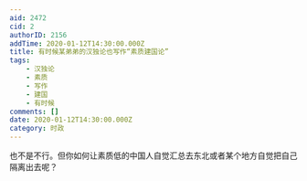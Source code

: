 ```yaml
---
aid: 2472
cid: 2
authorID: 2156
addTime: 2020-01-12T14:30:00.000Z
title: 有时候某弟弟的汉独论也写作“素质建国论”
tags:
    - 汉独论
    - 素质
    - 写作
    - 建国
    - 有时候
comments: []
date: 2020-01-12T14:30:00.000Z
category: 时政
---
```


也不是不行。但你如何让素质低的中国人自觉汇总去东北或者某个地方自觉把自己隔离出去呢？
